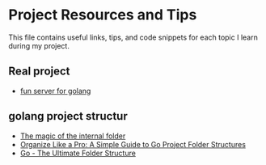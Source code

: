 
# Project Resources and Tips

This file contains useful links, tips, and code snippets for each topic I learn during my project.


## Real project
- [fun server for golang](https://github.com/google/exposure-notifications-serverhttps://github.com/google/exposure-notifications-server)


## golang project structur
- [The magic of the internal folder](https://www.bytesizego.com/blog/golang-internal-package)
- [Organize Like a Pro: A Simple Guide to Go Project Folder Structures](https://medium.com/@smart_byte_labs/organize-like-a-pro-a-simple-guide-to-go-project-folder-structures-e85e9c1769c2)
- [Go - The Ultimate Folder Structure](https://gist.github.com/ayoubzulfiqar/9f1a34049332711fddd4d4b2bfd46096)


